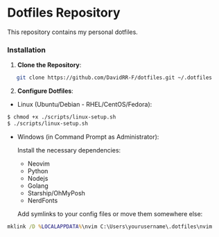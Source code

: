 # Dotfiles Repository

This repository contains my personal dotfiles.

### Installation

1. **Clone the Repository**:

```bash
   git clone https://github.com/DavidRR-F/dotfiles.git ~/.dotfiles
```

2. **Configure Dotfiles**:

- Linux (Ubuntu/Debian - RHEL/CentOS/Fedora):

```bash
$ chmod +x ./scripts/linux-setup.sh
$ ./scripts/linux-setup.sh
```

- Windows (in Command Prompt as Administrator):

  Install the necessary dependencies:
    - Neovim
    - Python
    - Nodejs
    - Golang
    - Starship/OhMyPosh
    - NerdFonts

  Add symlinks to your config files or move them somewhere else:

```cmd
mklink /D %LOCALAPPDATA%\nvim C:\Users\yourusername\.dotfiles\nvim
```

